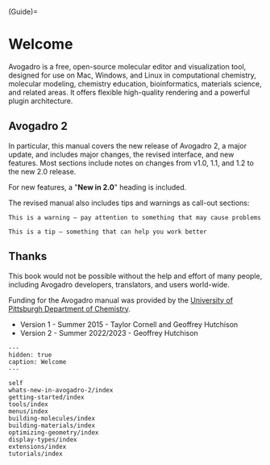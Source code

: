 (Guide)=

# Welcome 

Avogadro is a free, open-source molecular editor and visualization tool, designed for use on Mac, Windows, and Linux in computational chemistry, molecular modeling, chemistry education, bioinformatics, materials science, and related areas. It offers flexible high-quality rendering and a powerful plugin architecture.

## Avogadro 2

In particular, this manual covers the new release of Avogadro 2, a major update, and includes major changes, the revised interface, and new features. Most sections include notes on changes from v1.0, 1.1, and 1.2 to the new 2.0 release.

For new features, a "**New in 2.0**" heading is included.

The revised manual also includes tips and warnings as call-out sections:

```{warning}
This is a warning – pay attention to something that may cause problems
```

```{tip}
This is a tip – something that can help you work better
```

## Thanks

This book would not be possible without the help and effort of many people, including Avogadro developers, translators, and users world-wide.

Funding for the Avogadro manual was provided by the [University of Pittsburgh Department of Chemistry](http://www.chem.pitt.edu/).

* Version 1 - Summer 2015 - Taylor Cornell and Geoffrey Hutchison
* Version 2 - Summer 2022/2023 - Geoffrey Hutchison

```{toctree}
---
hidden: true
caption: Welcome
---

self
whats-new-in-avogadro-2/index
getting-started/index
tools/index
menus/index
building-molecules/index
building-materials/index
optimizing-geometry/index
display-types/index
extensions/index
tutorials/index
```
